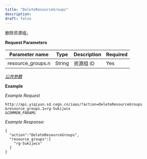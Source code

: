 ```yaml
---
title: "DeleteResourceGroups"
description: 
draft: false
---
```




删除资源组。

**Request Parameters**

| Parameter name | Type | Description | Required |
| --- | --- | --- | --- |
| resource_groups.n | String | 资源组 ID | Yes |

[_公共参数_](../../../parameters/)

**Example**

_Example Request_

```
http://api.yiqiyun.sd.cegn.cn/iaas/?action=DeleteResourceGroups
&resource_groups.1=rg-5ukijwcx
&COMMON_PARAMS
```

_Example Response_:

```
{
  "action":"DeleteResourceGroups",
  "resource_groups":[
    "rg-5ukijwcx"
  ]
}
```
